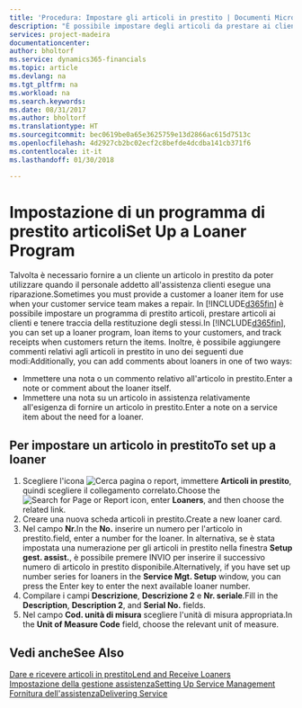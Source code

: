 ```yaml
---
title: 'Procedura: Impostare gli articoli in prestito | Documenti Microsoft'
description: "È possibile impostare degli articoli da prestare ai clienti in sostituzione degli articoli che sono in assistenza."
services: project-madeira
documentationcenter: 
author: bholtorf
ms.service: dynamics365-financials
ms.topic: article
ms.devlang: na
ms.tgt_pltfrm: na
ms.workload: na
ms.search.keywords: 
ms.date: 08/31/2017
ms.author: bholtorf
ms.translationtype: HT
ms.sourcegitcommit: bec0619be0a65e3625759e13d2866ac615d7513c
ms.openlocfilehash: 4d2927cb2bc02ecf2c8befde4dcdba141cb371f6
ms.contentlocale: it-it
ms.lasthandoff: 01/30/2018

---
```

# <a name="set-up-a-loaner-program"></a><span data-ttu-id="c5b86-103">Impostazione di un programma di prestito articoli</span><span class="sxs-lookup"><span data-stu-id="c5b86-103">Set Up a Loaner Program</span></span>
<span data-ttu-id="c5b86-104">Talvolta è necessario fornire a un cliente un articolo in prestito da poter utilizzare quando il personale addetto all'assistenza clienti esegue una riparazione.</span><span class="sxs-lookup"><span data-stu-id="c5b86-104">Sometimes you must provide a customer a loaner item for use when your customer service team makes a repair.</span></span> <span data-ttu-id="c5b86-105">In [!INCLUDE[d365fin](includes/d365fin_md.md)] è possibile impostare un programma di prestito articoli, prestare articoli ai clienti e tenere traccia della restituzione degli stessi.</span><span class="sxs-lookup"><span data-stu-id="c5b86-105">In [!INCLUDE[d365fin](includes/d365fin_md.md)], you can set up a loaner program, loan items to your customers, and track receipts when customers return the items.</span></span> <span data-ttu-id="c5b86-106">Inoltre, è possibile aggiungere commenti relativi agli articoli in prestito in uno dei seguenti due modi:</span><span class="sxs-lookup"><span data-stu-id="c5b86-106">Additionally, you can add comments about loaners in one of two ways:</span></span>  
  
* <span data-ttu-id="c5b86-107">Immettere una nota o un commento relativo all'articolo in prestito.</span><span class="sxs-lookup"><span data-stu-id="c5b86-107">Enter a note or comment about the loaner itself.</span></span>  
* <span data-ttu-id="c5b86-108">Immettere una nota su un articolo in assistenza relativamente all'esigenza di fornire un articolo in prestito.</span><span class="sxs-lookup"><span data-stu-id="c5b86-108">Enter a note on a service item about the need for a loaner.</span></span>  

## <a name="to-set-up-a-loaner"></a><span data-ttu-id="c5b86-109">Per impostare un articolo in prestito</span><span class="sxs-lookup"><span data-stu-id="c5b86-109">To set up a loaner</span></span>  
1. <span data-ttu-id="c5b86-110">Scegliere l'icona ![Cerca pagina o report](media/ui-search/search_small.png "icona Cerca pagina o report"), immettere **Articoli in prestito**, quindi scegliere il collegamento correlato.</span><span class="sxs-lookup"><span data-stu-id="c5b86-110">Choose the ![Search for Page or Report](media/ui-search/search_small.png "Search for Page or Report icon") icon, enter **Loaners**, and then choose the related link.</span></span>  
2. <span data-ttu-id="c5b86-111">Creare una nuova scheda articoli in prestito.</span><span class="sxs-lookup"><span data-stu-id="c5b86-111">Create a new loaner card.</span></span> 
3. <span data-ttu-id="c5b86-112">Nel campo **Nr.**</span><span class="sxs-lookup"><span data-stu-id="c5b86-112">In the **No.**</span></span> <span data-ttu-id="c5b86-113">inserire un numero per l'articolo in prestito.</span><span class="sxs-lookup"><span data-stu-id="c5b86-113">field, enter a number for the loaner.</span></span> <span data-ttu-id="c5b86-114">In alternativa, se è stata impostata una numerazione per gli articoli in prestito nella finestra **Setup gest. assist.**, è possibile premere INVIO per inserire il successivo numero di articolo in prestito disponibile.</span><span class="sxs-lookup"><span data-stu-id="c5b86-114">Alternatively, if you have set up number series for loaners in the **Service Mgt. Setup** window, you can press the Enter key to enter the next available loaner number.</span></span>  
4. <span data-ttu-id="c5b86-115">Compilare i campi **Descrizione**, **Descrizione 2** e **Nr. seriale**.</span><span class="sxs-lookup"><span data-stu-id="c5b86-115">Fill in the **Description**, **Description 2**, and **Serial No.** fields.</span></span>  
5. <span data-ttu-id="c5b86-116">Nel campo **Cod. unità di misura** scegliere l'unità di misura appropriata.</span><span class="sxs-lookup"><span data-stu-id="c5b86-116">In the **Unit of Measure Code** field, choose the relevant unit of measure.</span></span>  
  
## <a name="see-also"></a><span data-ttu-id="c5b86-117">Vedi anche</span><span class="sxs-lookup"><span data-stu-id="c5b86-117">See Also</span></span>
[<span data-ttu-id="c5b86-118">Dare e ricevere articoli in prestito</span><span class="sxs-lookup"><span data-stu-id="c5b86-118">Lend and Receive Loaners</span></span>](service-how-to-lend-receive-loaners.md)  
[<span data-ttu-id="c5b86-119">Impostazione della gestione assistenza</span><span class="sxs-lookup"><span data-stu-id="c5b86-119">Setting Up Service Management</span></span>](service-setup-service.md)  
[<span data-ttu-id="c5b86-120">Fornitura dell'assistenza</span><span class="sxs-lookup"><span data-stu-id="c5b86-120">Delivering Service</span></span>](service-deliver-service.md)  


